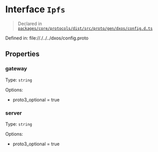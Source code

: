 # Interface `Ipfs`
> Declared in [`packages/core/protocols/dist/src/proto/gen/dxos/config.d.ts`]()

Defined in:
   file://./../../dxos/config.proto
## Properties
### gateway 
Type: `string`

Options:
  - proto3_optional = true
### server 
Type: `string`

Options:
  - proto3_optional = true